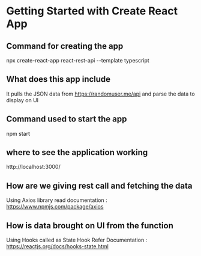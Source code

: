 # Getting Started with Create React App

## Command for creating the app

npx create-react-app react-rest-api --template typescript

## What does this app include

It pulls the JSON data from https://randomuser.me/api and parse the data to display on UI

## Command used to start the app

npm start

## where to see the application working

http://localhost:3000/

## How are we giving rest call and fetching the data

Using Axios library read documentation : https://www.npmjs.com/package/axios

## How is data brought on UI from the function

Using Hooks called as State Hook Refer Documentation : https://reactjs.org/docs/hooks-state.html
